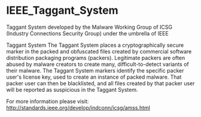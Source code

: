 IEEE_Taggant_System
===================

Taggant System developed by the Malware Working Group of ICSG (Industry Connections Security Group) under the umbrella of IEEE

Taggant System
The Taggant System places a cryptographically secure marker in the packed and obfuscated files created by commercial
software distribution packaging programs (packers). Legitimate packers are often abused by malware creators to create 
many, difficult-to-detect variants of their malware. The Taggant System markers identify the specific packer user's
license key, used to create an instance of packed malware. That packer user can then be blacklisted, and all files
created by that packer user will be reported as suspicious in the Taggant System.

For more information please visit: http://standards.ieee.org/develop/indconn/icsg/amss.html
